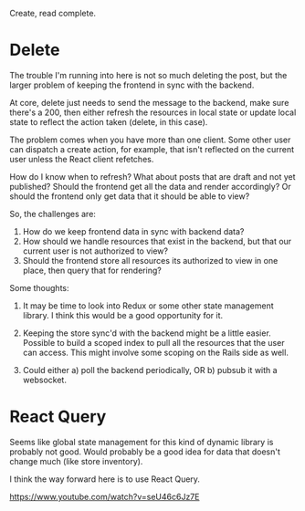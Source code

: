 Create, read complete.

# Delete
The trouble I'm running into here is not so much deleting the post, but the larger problem of keeping the frontend in sync with the backend.

At core, delete just needs to send the message to the backend, make sure there's a 200, then either refresh the resources in local state or update local state to reflect the action taken (delete, in this case).

The problem comes when you have more than one client. Some other user can dispatch a create action, for example, that isn't reflected on the current user unless the React client refetches.

How do I know when to refresh? What about posts that are draft and not yet published? Should the frontend get all the data and render accordingly? Or should the frontend only get data that it should be able to view?

So, the challenges are:
1) How do we keep frontend data in sync with backend data?
2) How should we handle resources that exist in the backend, but that our current user is not authorized to view?
3) Should the frontend store all resources its authorized to view in one place, then query that for rendering?


Some thoughts:
1) It may be time to look into Redux or some other state management library. I think this would be a good opportunity for it.

2) Keeping the store sync'd with the backend might be a little easier. Possible to build a scoped index to pull all the resources that the user can access. This might involve some scoping on the Rails side as well.

3) Could either a) poll the backend periodically, OR b) pubsub it with a websocket.

# React Query
Seems like global state management for this kind of dynamic library is probably not good. Would probably be a good idea for data that doesn't change much (like store inventory).

I think the way forward here is to use React Query.

https://www.youtube.com/watch?v=seU46c6Jz7E

